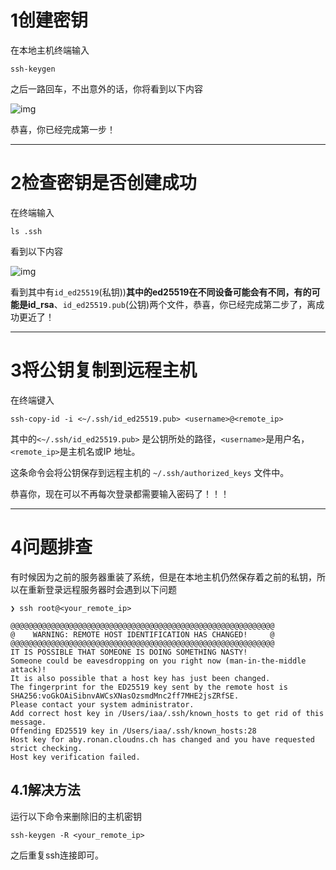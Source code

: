 # 1创建密钥

在本地主机终端输入

```shell
ssh-keygen
```

之后一路回车，不出意外的话，你将看到以下内容

![img](https://imgs.ronan.us.kg/ssh-keygen.png)

恭喜，你已经完成第一步！

---

# 2检查密钥是否创建成功

在终端输入

```shell
ls .ssh
```

看到以下内容

![img](https://imgs.ronan.us.kg/ls_.ssh.png)

看到其中有`id_ed25519`(私钥))**其中的ed25519在不同设备可能会有不同，有的可能是id_rsa**、`id_ed25519.pub`(公钥)两个文件，恭喜，你已经完成第二步了，离成功更近了！

---

# 3将公钥复制到远程主机

在终端键入

```shell
ssh-copy-id -i <~/.ssh/id_ed25519.pub> <username>@<remote_ip>
```

其中的`<~/.ssh/id_ed25519.pub>` 是公钥所处的路径，`<username>`是用户名，`<remote_ip>`是主机名或IP 地址。

这条命令会将公钥保存到远程主机的 `~/.ssh/authorized_keys` 文件中。

恭喜你，现在可以不再每次登录都需要输入密码了！！！

---

# 4问题排查

有时候因为之前的服务器重装了系统，但是在本地主机仍然保存着之前的私钥，所以在重新登录远程服务器时会遇到以下问题

```shell
❯ ssh root@<your_remote_ip>

@@@@@@@@@@@@@@@@@@@@@@@@@@@@@@@@@@@@@@@@@@@@@@@@@@@@@@@@@@@
@    WARNING: REMOTE HOST IDENTIFICATION HAS CHANGED!     @
@@@@@@@@@@@@@@@@@@@@@@@@@@@@@@@@@@@@@@@@@@@@@@@@@@@@@@@@@@@
IT IS POSSIBLE THAT SOMEONE IS DOING SOMETHING NASTY!
Someone could be eavesdropping on you right now (man-in-the-middle attack)!
It is also possible that a host key has just been changed.
The fingerprint for the ED25519 key sent by the remote host is
SHA256:voGkOAiSibnvAWCsXNasOzsmdMnc2ff7MHE2jsZRfSE.
Please contact your system administrator.
Add correct host key in /Users/iaa/.ssh/known_hosts to get rid of this message.
Offending ED25519 key in /Users/iaa/.ssh/known_hosts:28
Host key for aby.ronan.cloudns.ch has changed and you have requested strict checking.
Host key verification failed.
```

## 4.1解决方法

运行以下命令来删除旧的主机密钥

```shell
ssh-keygen -R <your_remote_ip>
```

之后重复ssh连接即可。
